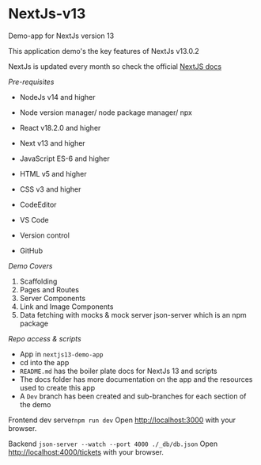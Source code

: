 # NextJs-v13

Demo-app for NextJs version 13

This application demo's the key features of NextJs v13.0.2 

NextJs is updated every month so check the official [NextJS docs](https://nextjs.org/docs)

_Pre-requisites_
- NodeJs v14 and higher
- Node version manager/ node package manager/ npx
- React v18.2.0 and higher
- Next v13 and higher
- JavaScript ES-6 and higher
- HTML v5 and higher
- CSS v3 and higher

- CodeEditor
- VS Code

- Version control
- GitHub

_Demo Covers_
1) Scaffolding
2) Pages and Routes
3) Server Components
4) Link and Image Components
5) Data fetching with mocks & mock server json-server which is an npm package



_Repo access & scripts_
- App in `nextjs13-demo-app`
- cd into the app
- `README.md` has the boiler plate docs for NextJs 13 and scripts
- The docs folder has more documentation on the app and the resources used to create this app
- A `Dev` branch has been created and sub-branches for each section of the demo

Frontend dev server`npm run dev`
Open [http://localhost:3000](http://localhost:3000) with your browser.

Backend `json-server --watch --port 4000 ./_db/db.json` 
Open [http://localhost:4000/tickets](http://localhost:4000/tickets) with your browser.